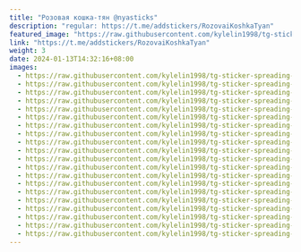 ```yaml
---
title: "Розовая кошка-тян @nyasticks"
description: "regular: https://t.me/addstickers/RozovaiKoshkaTyan"
featured_image: "https://raw.githubusercontent.com/kylelin1998/tg-sticker-spreading-worldwide-images/main/img/3f4009be-a5d5-42f8-9ad1-f001b9ec1467.jpg"
link: "https://t.me/addstickers/RozovaiKoshkaTyan"
weight: 3
date: 2024-01-13T14:32:16+08:00
images:
  - https://raw.githubusercontent.com/kylelin1998/tg-sticker-spreading-worldwide-images/main/img/3f4009be-a5d5-42f8-9ad1-f001b9ec1467.jpg
  - https://raw.githubusercontent.com/kylelin1998/tg-sticker-spreading-worldwide-images/main/img/67434904-aac2-4c59-81f5-7256c2925d79.jpg
  - https://raw.githubusercontent.com/kylelin1998/tg-sticker-spreading-worldwide-images/main/img/04ba8067-95d4-4cd8-baad-0cbccaafa813.jpg
  - https://raw.githubusercontent.com/kylelin1998/tg-sticker-spreading-worldwide-images/main/img/7d9c30e5-0cee-4a48-a785-a4549ee76278.jpg
  - https://raw.githubusercontent.com/kylelin1998/tg-sticker-spreading-worldwide-images/main/img/c9ffff16-0601-4e00-9141-12a20b5a0528.jpg
  - https://raw.githubusercontent.com/kylelin1998/tg-sticker-spreading-worldwide-images/main/img/8fe2ab9a-42d1-4287-99d6-fcf95493a907.jpg
  - https://raw.githubusercontent.com/kylelin1998/tg-sticker-spreading-worldwide-images/main/img/74858a45-e01e-4120-8360-22125905c24a.jpg
  - https://raw.githubusercontent.com/kylelin1998/tg-sticker-spreading-worldwide-images/main/img/a9d78a28-865b-41b4-8dd7-305587789684.jpg
  - https://raw.githubusercontent.com/kylelin1998/tg-sticker-spreading-worldwide-images/main/img/4ec4367c-8e45-4fb5-8d9c-543616d09f0f.jpg
  - https://raw.githubusercontent.com/kylelin1998/tg-sticker-spreading-worldwide-images/main/img/4b27f107-0c54-42be-ab8d-dfefa0e2c54b.jpg
  - https://raw.githubusercontent.com/kylelin1998/tg-sticker-spreading-worldwide-images/main/img/8fc37c9a-c30c-47b0-9b4b-abe89ceb81e6.jpg
  - https://raw.githubusercontent.com/kylelin1998/tg-sticker-spreading-worldwide-images/main/img/05bb91c9-3ef9-49ec-bb32-5eccce7bb1b9.jpg
  - https://raw.githubusercontent.com/kylelin1998/tg-sticker-spreading-worldwide-images/main/img/bc2c8c84-5011-4fd7-8abc-869e16af2791.jpg
  - https://raw.githubusercontent.com/kylelin1998/tg-sticker-spreading-worldwide-images/main/img/020a9c87-1eb8-4d04-815d-46858380e5ee.jpg
  - https://raw.githubusercontent.com/kylelin1998/tg-sticker-spreading-worldwide-images/main/img/612598fa-7b4f-466f-bc75-5f4a99d14023.jpg
  - https://raw.githubusercontent.com/kylelin1998/tg-sticker-spreading-worldwide-images/main/img/2924695f-7ef1-4480-b480-5f77328fcbba.jpg
  - https://raw.githubusercontent.com/kylelin1998/tg-sticker-spreading-worldwide-images/main/img/54f3bf50-fd45-40b9-9162-403ab8823b96.jpg
  - https://raw.githubusercontent.com/kylelin1998/tg-sticker-spreading-worldwide-images/main/img/77973cb7-5477-47fe-b301-04a70a552258.jpg
  - https://raw.githubusercontent.com/kylelin1998/tg-sticker-spreading-worldwide-images/main/img/79058230-68f5-47f6-8046-88e8111427f8.jpg
  - https://raw.githubusercontent.com/kylelin1998/tg-sticker-spreading-worldwide-images/main/img/11f95d0a-8f1e-438f-9d54-e16574a5df73.jpg
---
```

